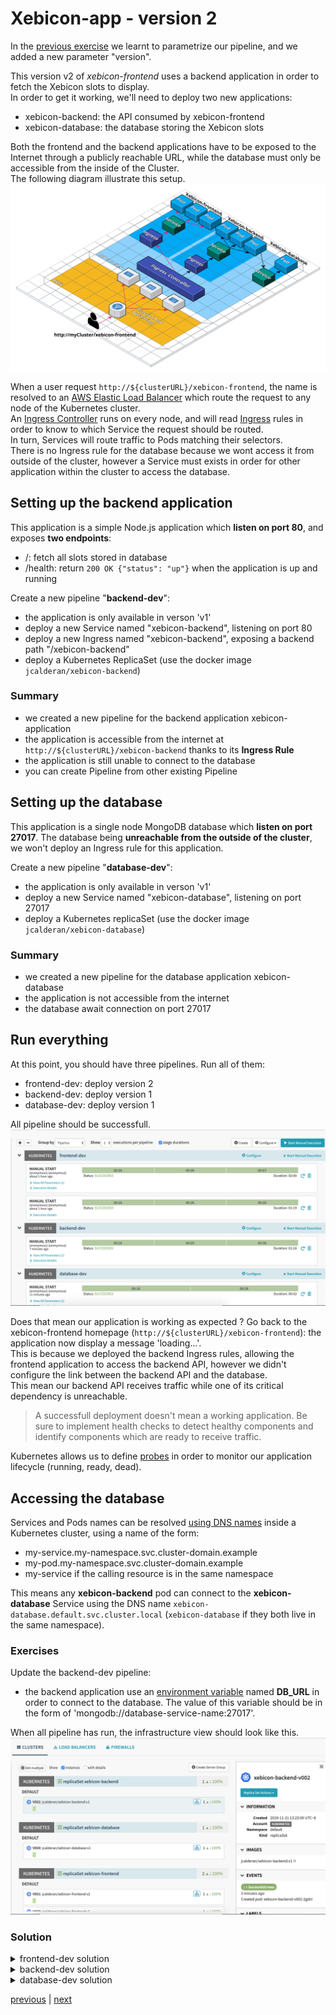 # Xebicon-app - version 2
In the [previous exercise](../exercise2/README.md) we learnt to parametrize our pipeline, 
and we added a new parameter "version".

This version v2 of *xebicon-frontend* uses a backend application in order to fetch the Xebicon slots to display.  
In order to get it working, we'll need to deploy two new applications:
- xebicon-backend: the API consumed by xebicon-frontend
- xebicon-database: the database storing the Xebicon slots 

Both the frontend and the backend applications have to be exposed to the Internet through a publicly reachable URL, 
while the database must only be accessible from the inside of the Cluster.  
The following diagram illustrate this setup.
![Target deployment diagram](./xebicon-stack-cloudcraft.svg)

When a user request ```http://${clusterURL}/xebicon-frontend```, the name is resolved to an [AWS Elastic Load Balancer](https://aws.amazon.com/elasticloadbalancing/) which
route the request to any node of the Kubernetes cluster.  
An [Ingress Controller](https://kubernetes.io/docs/concepts/services-networking/ingress-controllers/) runs on every node, and will read [Ingress](https://kubernetes.io/fr/docs/concepts/services-networking/ingress/) rules in order to know to which Service the request should be routed.  
In turn, Services will route traffic to Pods matching their selectors.  
There is no Ingress rule for the database because 
we wont access it from outside of the cluster, however a Service must exists in order for other application within the cluster to access the database.

## Setting up the backend application
This application is a simple Node.js application which **listen on port 80**, and exposes **two endpoints**:
- /: fetch all slots stored in database
- /health: return ```200 OK {"status": "up"}``` when the application is up and running

Create a new pipeline "**backend-dev**":
- the application is only available in verson 'v1'
- deploy a new Service named "xebicon-backend", listening on port 80
- deploy a new Ingress named "xebicon-backend", exposing a backend path "/xebicon-backend"
- deploy a Kubernetes ReplicaSet (use the docker image ```jcalderan/xebicon-backend```)

### Summary
- we created a new pipeline for the backend application xebicon-application
- the application is accessible from the internet at ```http://${clusterURL}/xebicon-backend``` thanks to its **Ingress Rule**
- the application is still unable to connect to the database
- you can create Pipeline from other existing Pipeline

## Setting up the database
This application is a single node MongoDB database which **listen on port 27017**.
The database being **unreachable from the outside of the cluster**, we won't deploy an Ingress rule for this application.

Create a new pipeline "**database-dev**":
- the application is only available in verson 'v1'
- deploy a new Service named "xebicon-database", listening on port 27017
- deploy a Kubernetes replicaSet (use the docker image ```jcalderan/xebicon-database```)

### Summary
- we created a new pipeline for the database application xebicon-database
- the application is not accessible from the internet
- the database await connection on port 27017

## Run everything
At this point, you should have three pipelines. Run all of them:
- frontend-dev: deploy version 2
- backend-dev: deploy version 1
- database-dev: deploy version 1

All pipeline should be successfull.
![xebistack pipeline](./xebi-stack-pipelines.png)

Does that mean our application is working as expected ?
Go back to the xebicon-frontend homepage (```http://${clusterURL}/xebicon-frontend```): the application now display a message 'loading...'.  
This is because we deployed the backend Ingress rules, allowing the frontend application to access the backend API, however we didn't configure the link between the backend API and the database.  
This mean our backend API receives traffic while one of its critical dependency is unreachable.

> A successfull deployment doesn't mean a working application. Be sure to implement health checks to detect healthy components and identify components which are ready to receive traffic.

Kubernetes allows us to define [probes](https://kubernetes.io/docs/concepts/workloads/pods/pod-lifecycle/#container-probes) in order to monitor our application lifecycle (running, ready, dead).  

## Accessing the database
Services and Pods names can be resolved [using DNS names](https://kubernetes.io/docs/concepts/services-networking/dns-pod-service/)
inside a Kubernetes cluster, using a name of the form:
- my-service.my-namespace.svc.cluster-domain.example
- my-pod.my-namespace.svc.cluster-domain.example
- my-service if the calling resource is in the same namespace

This means any **xebicon-backend** pod can connect to the **xebicon-database** Service using the DNS name ```xebicon-database.default.svc.cluster.local``` (```xebicon-database``` if they both live in the same namespace).

### Exercises
Update the backend-dev pipeline:
- the backend application use an [environment variable](https://kubernetes.io/docs/tasks/inject-data-application/define-environment-variable-container/) named **DB_URL** in order to connect to the database. 
The value of this variable should be in the form of 'mongodb://database-service-name:27017'.  

When all pipeline has run, the infrastructure view should look like this.
![xebistack cluster view](./xebi-stack-cluster.png)

### Solution
<details>
    <summary>frontend-dev solution</summary>
    <p>
    Click "Pipeline Actions" (upper right), then click "Edit as JSON", and copy paste the following JSON.

```json
{
  "keepWaitingPipelines": false,
  "limitConcurrent": true,
  "parameterConfig": [
    {
      "default": "v2",
      "description": "",
      "hasOptions": true,
      "label": "version",
      "name": "version",
      "options": [
        {
          "value": "v1"
        },
        {
          "value": "v2"
        }
      ],
      "pinned": false,
      "required": true
    }
  ],
  "stages": [
    {
      "account": "kubernetes",
      "cloudProvider": "kubernetes",
      "manifests": [
        {
          "apiVersion": "v1",
          "kind": "Service",
          "metadata": {
            "name": "xebicon-frontend"
          },
          "spec": {
            "ports": [
              {
                "port": 80,
                "protocol": "TCP"
              }
            ],
            "selector": {
              "app": "xebicon-frontend",
              "environment": "dev",
              "version": "${parameters.version}"
            }
          }
        }
      ],
      "moniker": {
        "app": "xebicon-app"
      },
      "name": "Deploy Service",
      "refId": "1",
      "requisiteStageRefIds": [],
      "skipExpressionEvaluation": false,
      "source": "text",
      "trafficManagement": {
        "enabled": false,
        "options": {
          "enableTraffic": false,
          "services": []
        }
      },
      "type": "deployManifest"
    },
    {
      "account": "kubernetes",
      "cloudProvider": "kubernetes",
      "manifests": [
        {
          "apiVersion": "networking.k8s.io/v1beta1",
          "kind": "Ingress",
          "metadata": {
            "annotations": {
              "nginx.ingress.kubernetes.io/rewrite-target": "/$2"
            },
            "name": "xebicon-frontend-ingress"
          },
          "spec": {
            "rules": [
              {
                "http": {
                  "paths": [
                    {
                      "backend": {
                        "serviceName": "xebicon-frontend",
                        "servicePort": 80
                      },
                      "path": "/xebicon-frontend(/|$)(.*)"
                    }
                  ]
                }
              }
            ]
          }
        }
      ],
      "moniker": {
        "app": "xebicon-app"
      },
      "name": "Deploy Ingress",
      "refId": "2",
      "requisiteStageRefIds": [
        "1"
      ],
      "skipExpressionEvaluation": false,
      "source": "text",
      "trafficManagement": {
        "enabled": false,
        "options": {
          "enableTraffic": false,
          "services": []
        }
      },
      "type": "deployManifest"
    },
    {
      "account": "kubernetes",
      "cloudProvider": "kubernetes",
      "manifests": [
        {
          "apiVersion": "apps/v1",
          "kind": "ReplicaSet",
          "metadata": {
            "labels": {
              "app": "xebicon-frontend"
            },
            "name": "xebicon-frontend"
          },
          "spec": {
            "replicas": 1,
            "selector": {
              "matchLabels": {
                "app": "xebicon-frontend",
                "environment": "dev",
                "version": "${parameters.version}"
              }
            },
            "template": {
              "metadata": {
                "labels": {
                  "app": "xebicon-frontend",
                  "environment": "dev",
                  "version": "${parameters.version}"
                }
              },
              "spec": {
                "containers": [
                  {
                    "image": "jcalderan/xebicon-frontend:${parameters.version}",
                    "name": "xebicon-frontend",
                    "ports": [
                      {
                        "containerPort": 80
                      }
                    ]
                  }
                ]
              }
            }
          }
        }
      ],
      "moniker": {
        "app": "xebicon-app"
      },
      "name": "Deploy ReplicaSet",
      "refId": "3",
      "requisiteStageRefIds": [
        "2"
      ],
      "skipExpressionEvaluation": false,
      "source": "text",
      "trafficManagement": {
        "enabled": false,
        "options": {
          "enableTraffic": false,
          "services": []
        }
      },
      "type": "deployManifest"
    }
  ],
  "triggers": []
}
```
 </p>
</details>

<details>
    <summary>backend-dev solution</summary>
    <p>
    Click "Pipeline Actions" (upper right), then click "Edit as JSON", and copy paste the following JSON.

```json
{
  "keepWaitingPipelines": false,
  "limitConcurrent": true,
  "parameterConfig": [
    {
      "default": "v1",
      "description": "",
      "hasOptions": true,
      "label": "version",
      "name": "version",
      "options": [
        {
          "value": "v1"
        }
      ],
      "pinned": false,
      "required": true
    }
  ],
  "stages": [
    {
      "account": "kubernetes",
      "cloudProvider": "kubernetes",
      "manifests": [
        {
          "apiVersion": "v1",
          "kind": "Service",
          "metadata": {
            "name": "xebicon-backend"
          },
          "spec": {
            "ports": [
              {
                "port": 80,
                "protocol": "TCP"
              }
            ],
            "selector": {
              "app": "xebicon-backend",
              "environment": "dev",
              "version": "${parameters.version}"
            }
          }
        }
      ],
      "moniker": {
        "app": "xebicon-app"
      },
      "name": "Deploy Service",
      "refId": "1",
      "requisiteStageRefIds": [],
      "skipExpressionEvaluation": false,
      "source": "text",
      "trafficManagement": {
        "enabled": false,
        "options": {
          "enableTraffic": false,
          "services": []
        }
      },
      "type": "deployManifest"
    },
    {
      "account": "kubernetes",
      "cloudProvider": "kubernetes",
      "manifests": [
        {
          "apiVersion": "networking.k8s.io/v1beta1",
          "kind": "Ingress",
          "metadata": {
            "annotations": {
              "nginx.ingress.kubernetes.io/rewrite-target": "/$2"
            },
            "name": "xebicon-backend-ingress"
          },
          "spec": {
            "rules": [
              {
                "http": {
                  "paths": [
                    {
                      "backend": {
                        "serviceName": "xebicon-backend",
                        "servicePort": 80
                      },
                      "path": "/xebicon-backend(/|$)(.*)"
                    }
                  ]
                }
              }
            ]
          }
        }
      ],
      "moniker": {
        "app": "xebicon-app"
      },
      "name": "Deploy Ingress",
      "refId": "2",
      "requisiteStageRefIds": [
        "1"
      ],
      "skipExpressionEvaluation": false,
      "source": "text",
      "trafficManagement": {
        "enabled": false,
        "options": {
          "enableTraffic": false,
          "services": []
        }
      },
      "type": "deployManifest"
    },
    {
      "account": "kubernetes",
      "cloudProvider": "kubernetes",
      "manifests": [
        {
          "apiVersion": "apps/v1",
          "kind": "ReplicaSet",
          "metadata": {
            "labels": {
              "app": "xebicon-backend"
            },
            "name": "xebicon-backend"
          },
          "spec": {
            "replicas": 1,
            "selector": {
              "matchLabels": {
                "app": "xebicon-backend",
                "environment": "dev",
                "version": "${parameters.version}"
              }
            },
            "template": {
              "metadata": {
                "labels": {
                  "app": "xebicon-backend",
                  "environment": "dev",
                  "version": "${parameters.version}"
                }
              },
              "spec": {
                "containers": [
                  {
                    "env": [
                      {
                        "name": "DB_URL",
                        "value": "mongodb://xebicon-database:27017"
                      }
                    ],
                    "image": "jcalderan/xebicon-backend:${parameters.version}",
                    "name": "xebicon-backend",
                    "ports": [
                      {
                        "containerPort": 80
                      }
                    ]
                  }
                ]
              }
            }
          }
        }
      ],
      "moniker": {
        "app": "xebicon-app"
      },
      "name": "Deploy ReplicaSet",
      "refId": "3",
      "requisiteStageRefIds": [
        "2"
      ],
      "skipExpressionEvaluation": false,
      "source": "text",
      "trafficManagement": {
        "enabled": false,
        "options": {
          "enableTraffic": false,
          "services": []
        }
      },
      "type": "deployManifest"
    }
  ],
  "triggers": []
}
```
 </p>
</details>

<details>
    <summary>database-dev solution</summary>
    <p>
    Click "Pipeline Actions" (upper right), then click "Edit as JSON", and copy paste the following JSON.

```json
{
  "keepWaitingPipelines": false,
  "limitConcurrent": true,
  "parameterConfig": [
    {
      "default": "v1",
      "description": "",
      "hasOptions": true,
      "label": "version",
      "name": "version",
      "options": [
        {
          "value": "v1"
        }
      ],
      "pinned": false,
      "required": true
    }
  ],
  "stages": [
    {
      "account": "kubernetes",
      "cloudProvider": "kubernetes",
      "manifests": [
        {
          "apiVersion": "v1",
          "kind": "Service",
          "metadata": {
            "name": "xebicon-database"
          },
          "spec": {
            "ports": [
              {
                "port": 27017,
                "protocol": "TCP"
              }
            ],
            "selector": {
              "app": "xebicon-database",
              "environment": "dev",
              "version": "${parameters.version}"
            }
          }
        }
      ],
      "moniker": {
        "app": "xebicon-app"
      },
      "name": "Deploy Service",
      "refId": "1",
      "requisiteStageRefIds": [],
      "skipExpressionEvaluation": false,
      "source": "text",
      "trafficManagement": {
        "enabled": false,
        "options": {
          "enableTraffic": false,
          "services": []
        }
      },
      "type": "deployManifest"
    },
    {
      "account": "kubernetes",
      "cloudProvider": "kubernetes",
      "manifests": [
        {
          "apiVersion": "apps/v1",
          "kind": "ReplicaSet",
          "metadata": {
            "labels": {
              "app": "xebicon-database"
            },
            "name": "xebicon-database"
          },
          "spec": {
            "replicas": 1,
            "selector": {
              "matchLabels": {
                "app": "xebicon-database",
                "environment": "dev",
                "version": "${parameters.version}"
              }
            },
            "template": {
              "metadata": {
                "labels": {
                  "app": "xebicon-database",
                  "environment": "dev",
                  "version": "${parameters.version}"
                }
              },
              "spec": {
                "containers": [
                  {
                    "image": "jcalderan/xebicon-database:${parameters.version}",
                    "name": "xebicon-database",
                    "ports": [
                      {
                        "containerPort": 27017
                      }
                    ]
                  }
                ]
              }
            }
          }
        }
      ],
      "moniker": {
        "app": "xebicon-app"
      },
      "name": "Deploy ReplicaSet",
      "refId": "3",
      "requisiteStageRefIds": [
        "1"
      ],
      "skipExpressionEvaluation": false,
      "source": "text",
      "trafficManagement": {
        "enabled": false,
        "options": {
          "enableTraffic": false,
          "services": []
        }
      },
      "type": "deployManifest"
    }
  ],
  "triggers": []
}
```
 </p>
</details>

[previous](../exercise2/README.md) | [next](../exercise4/README.md)
